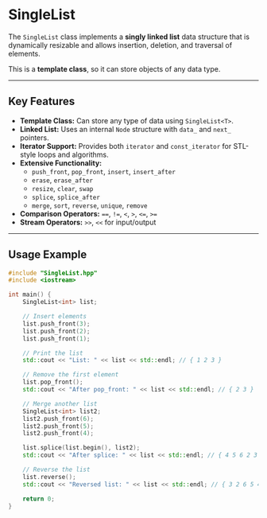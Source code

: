 # SingleList

The `SingleList` class implements a **singly linked list** data structure that is dynamically resizable and allows insertion, deletion, and traversal of elements.

This is a **template class**, so it can store objects of any data type.

---

## Key Features

- **Template Class:** Can store any type of data using `SingleList<T>`.
- **Linked List:** Uses an internal `Node` structure with `data_` and `next_` pointers.
- **Iterator Support:** Provides both `iterator` and `const_iterator` for STL-style loops and algorithms.
- **Extensive Functionality:**
  - `push_front`, `pop_front`, `insert`, `insert_after`
  - `erase`, `erase_after`
  - `resize`, `clear`, `swap`
  - `splice`, `splice_after`
  - `merge`, `sort`, `reverse`, `unique`, `remove`
- **Comparison Operators:** `==`, `!=`, `<`, `>`, `<=`, `>=`
- **Stream Operators:** `>>`, `<<` for input/output

---

## Usage Example

```cpp
#include "SingleList.hpp"
#include <iostream>

int main() {
    SingleList<int> list;

    // Insert elements
    list.push_front(3);
    list.push_front(2);
    list.push_front(1);

    // Print the list
    std::cout << "List: " << list << std::endl; // { 1 2 3 }

    // Remove the first element
    list.pop_front();
    std::cout << "After pop_front: " << list << std::endl; // { 2 3 }

    // Merge another list
    SingleList<int> list2;
    list2.push_front(6);
    list2.push_front(5);
    list2.push_front(4);

    list.splice(list.begin(), list2);
    std::cout << "After splice: " << list << std::endl; // { 4 5 6 2 3 }

    // Reverse the list
    list.reverse();
    std::cout << "Reversed list: " << list << std::endl; // { 3 2 6 5 4 }

    return 0;
}
